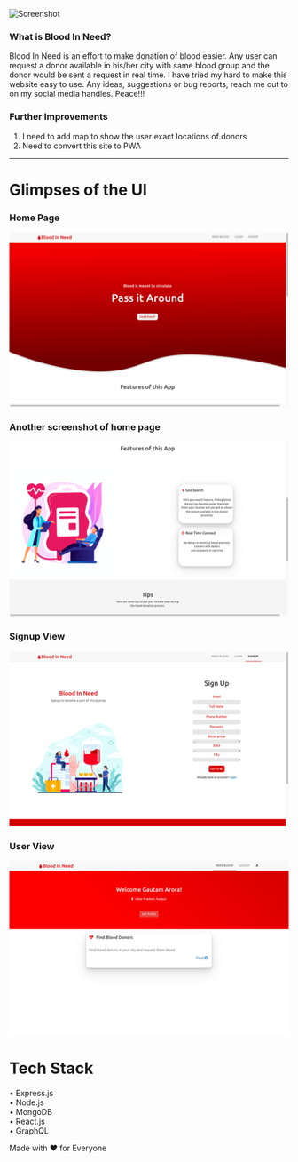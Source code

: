 ![Screenshot](/readme-images/OK.png)

### What is Blood In Need?
Blood In Need is an effort to make donation of blood easier. Any user can request a donor available in his/her city with same blood group and the donor would be sent a request in real time. I have tried my hard to make this website easy to use. Any ideas, suggestions or bug reports, reach me out to on my social media handles. Peace!!!

### Further Improvements
1) I need to add map to show the user exact locations of donors
2) Need to convert this site to PWA


---

# Glimpses of the UI

### Home Page
![Screenshot](/readme-images/ss1.png)


### Another screenshot of home page
![Screenshot](/readme-images/ss2.png)


### Signup View
![Screenshot](/readme-images/ss3.png)


### User View
![Screenshot](/readme-images/ss4.png)



# Tech Stack
• Express.js
<br/>
• Node.js
<br/>
• MongoDB
<br/>
• React.js
<br/>
• GraphQL
<br/>



    
Made with ❤️ for Everyone
